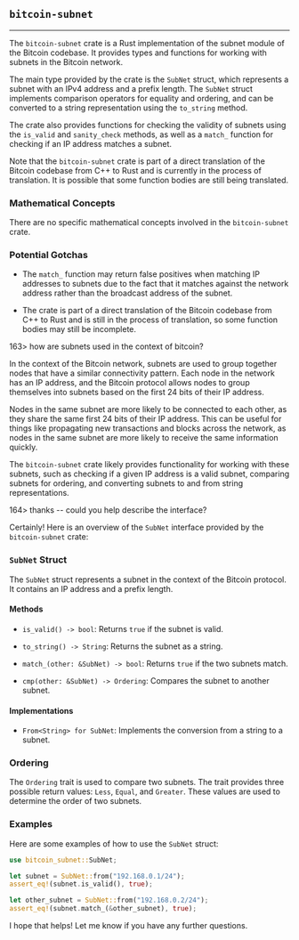 ## `bitcoin-subnet`

---

The `bitcoin-subnet` crate is a Rust
implementation of the subnet module of the Bitcoin
codebase. It provides types and functions for
working with subnets in the Bitcoin network.

The main type provided by the crate is the
`SubNet` struct, which represents a subnet with an
IPv4 address and a prefix length. The `SubNet`
struct implements comparison operators for
equality and ordering, and can be converted to
a string representation using the `to_string`
method.

The crate also provides functions for checking the
validity of subnets using the `is_valid` and
`sanity_check` methods, as well as a `match_`
function for checking if an IP address matches
a subnet.

Note that the `bitcoin-subnet` crate is part of
a direct translation of the Bitcoin codebase from
C++ to Rust and is currently in the process of
translation. It is possible that some function
bodies are still being translated.

### Mathematical Concepts

There are no specific mathematical concepts
involved in the `bitcoin-subnet` crate.

### Potential Gotchas

- The `match_` function may return false positives
  when matching IP addresses to subnets due to the
  fact that it matches against the network address
  rather than the broadcast address of the subnet.

- The crate is part of a direct translation of the
  Bitcoin codebase from C++ to Rust and is still
  in the process of translation, so some function
  bodies may still be incomplete.

163> how are subnets used in the context of
bitcoin?

In the context of the Bitcoin network, subnets are
used to group together nodes that have a similar
connectivity pattern. Each node in the network has
an IP address, and the Bitcoin protocol allows
nodes to group themselves into subnets based on
the first 24 bits of their IP address.

Nodes in the same subnet are more likely to be
connected to each other, as they share the same
first 24 bits of their IP address. This can be
useful for things like propagating new
transactions and blocks across the network, as
nodes in the same subnet are more likely to
receive the same information quickly.

The `bitcoin-subnet` crate likely provides
functionality for working with these subnets, such
as checking if a given IP address is a valid
subnet, comparing subnets for ordering, and
converting subnets to and from string
representations.

164> thanks -- could you help describe the
interface?

Certainly! Here is an overview of the `SubNet`
interface provided by the `bitcoin-subnet` crate:

### `SubNet` Struct

The `SubNet` struct represents a subnet in the
context of the Bitcoin protocol. It contains an IP
address and a prefix length.

#### Methods

- `is_valid() -> bool`: Returns `true` if the
  subnet is valid.

- `to_string() -> String`: Returns the subnet as
  a string.

- `match_(other: &SubNet) -> bool`: Returns `true`
  if the two subnets match.

- `cmp(other: &SubNet) -> Ordering`: Compares the
  subnet to another subnet.

#### Implementations

- `From<String> for SubNet`: Implements the
  conversion from a string to a subnet.

### Ordering

The `Ordering` trait is used to compare two
subnets. The trait provides three possible return
values: `Less`, `Equal`, and `Greater`. These
values are used to determine the order of two
subnets.

### Examples

Here are some examples of how to use the `SubNet`
struct:

```rust
use bitcoin_subnet::SubNet;

let subnet = SubNet::from("192.168.0.1/24");
assert_eq!(subnet.is_valid(), true);

let other_subnet = SubNet::from("192.168.0.2/24");
assert_eq!(subnet.match_(&other_subnet), true);
```

I hope that helps! Let me know if you have any
further questions.
